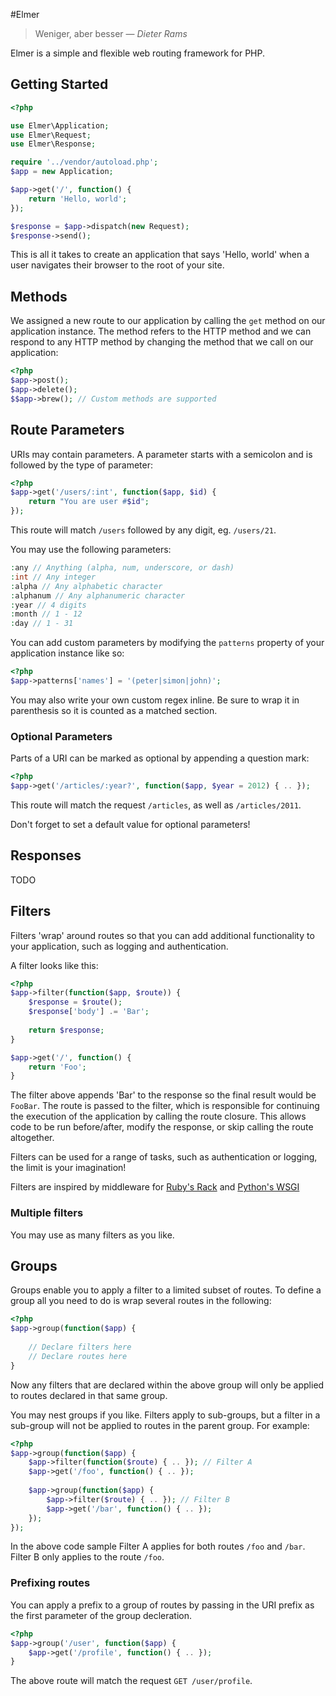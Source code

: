 #Elmer

> Weniger, aber besser
> &mdash; <cite>Dieter Rams</cite>

Elmer is a simple and flexible web routing framework for PHP.

## Getting Started

```php
<?php

use Elmer\Application;
use Elmer\Request;
use Elmer\Response;

require '../vendor/autoload.php';
$app = new Application;

$app->get('/', function() {
	return 'Hello, world';
});

$response = $app->dispatch(new Request);
$response->send();
```

This is all it takes to create an application that says 'Hello, world' when a user navigates their browser to the root of your site.

## Methods

We assigned a new route to our application by calling the `get` method on our application instance. The method refers to the HTTP method and we can respond to any HTTP method by changing the method that we call on our application:

```php
<?php
$app->post();
$app->delete();
$$app->brew(); // Custom methods are supported
```

## Route Parameters

URIs may contain parameters. A parameter starts with a semicolon and is followed by the type of parameter:

```php
<?php
$app->get('/users/:int', function($app, $id) {
	return "You are user #$id";
});
```

This route will match `/users` followed by any digit, eg. `/users/21`.

You may use the following parameters:

```php
:any // Anything (alpha, num, underscore, or dash)
:int // Any integer
:alpha // Any alphabetic character
:alphanum // Any alphanumeric character
:year // 4 digits
:month // 1 - 12
:day // 1 - 31
```

You can add custom parameters by modifying the `patterns` property of your application instance like so:

```php
<?php
$app->patterns['names'] = '(peter|simon|john)';
```

You may also write your own custom regex inline. Be sure to wrap it in parenthesis so it is counted as a matched section.

### Optional Parameters

Parts of a URI can be marked as optional by appending a question mark:

```php
<?php
$app->get('/articles/:year?', function($app, $year = 2012) { .. });
```

This route will match the request `/articles`, as well as `/articles/2011`.

Don't forget to set a default value for optional parameters!

## Responses

TODO

## Filters

Filters 'wrap' around routes so that you can add additional functionality to your application, such as logging and authentication.

A filter looks like this:

```php
<?php
$app->filter(function($app, $route)) {
	$response = $route();
	$response['body'] .= 'Bar';
	
	return $response;
}

$app->get('/', function() {
	return 'Foo';
}
```

The filter above appends 'Bar' to the response so the final result would be `FooBar`. The route is passed to the filter, which is responsible for continuing the execution of the application by calling the route closure. This allows code to be run before/after, modify the response, or skip calling the route altogether.

Filters can be used for a range of tasks, such as authentication or logging, the limit is your imagination!

Filters are inspired by middleware for [Ruby's Rack](http://stackoverflow.com/questions/2256569/what-is-rack-middleware) and [Python's WSGI](http://wsgi.org/)

### Multiple filters

You may use as many filters as you like.

## Groups

Groups enable you to apply a filter to a limited subset of routes. To define a group all you need to do is wrap several routes in the following:

```php
<?php
$app->group(function($app) {
	
	// Declare filters here
	// Declare routes here
}
```

Now any filters that are declared within the above group will only be applied to routes declared in that same group.

You may nest groups if you like. Filters apply to sub-groups, but a filter in a sub-group will not be applied to routes in the parent group. For example:

```php
<?php
$app->group(function($app) {
	$app->filter(function($route) { .. }); // Filter A
	$app->get('/foo', function() { .. });
	
	$app->group(function($app) {
		$app->filter($route) { .. }); // Filter B
		$app->get('/bar', function() { .. });
	});
});
```

In the above code sample Filter A applies for both routes `/foo` and `/bar`. Filter B only applies to the route `/foo`.

### Prefixing routes

You can apply a prefix to a group of routes by passing in the URI prefix as the first parameter of the group decleration.

```php
<?php
$app->group('/user', function($app) {
	$app->get('/profile', function() { .. });
}
```

The above route will match the request `GET /user/profile`.
